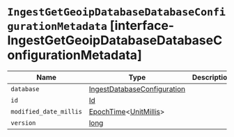 # `IngestGetGeoipDatabaseDatabaseConfigurationMetadata` [interface-IngestGetGeoipDatabaseDatabaseConfigurationMetadata]

| Name | Type | Description |
| - | - | - |
| `database` | [IngestDatabaseConfiguration](./IngestDatabaseConfiguration.md) | &nbsp; |
| `id` | [Id](./Id.md) | &nbsp; |
| `modified_date_millis` | [EpochTime](./EpochTime.md)<[UnitMillis](./UnitMillis.md)> | &nbsp; |
| `version` | [long](./long.md) | &nbsp; |

